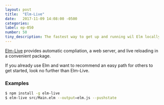 ```yaml
---
layout: post
title:  "Elm-Live"
date:   2017-11-09 14:08:00 -0500
categories:
label: ep-050
number: 50
tiny_description: The fastest way to get up and running wil Elm locally.
---
```


[Elm-Live](https://github.com/tomekwi/elm-live) provides automatic compliation, a web server, and live reloading in a convenient package.

If you already use Elm and want to recommend an easy path for others to get started, look no further than Elm-Live.

### Examples

```sh
$ npm install -g elm-live
$ elm-live src/Main.elm --output=elm.js --pushstate
```
